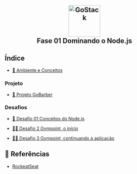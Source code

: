 <h2 align="center" >
<img alt="GoStack" src="https://www.pinclipart.com/picdir/big/102-1024726_related-wallpapers-node-js-logo-png-clipart.png" height="100px" /> <br/>
  Fase 01 Dominando o Node.js
</h2>

## Índice

- [:book: Ambiente e Conceitos](https://github.com/kaellandrade/GoStack_Bootcamp/tree/main/Fase01_DominandoNodeJS/01modulo)

### Projeto

- [ :barber: Projeto GoBarber](https://github.com/kaellandrade/GoStack_Bootcamp/tree/main/Fase01_DominandoNodeJS/02gobarber)

### Desafios
- [ :bookmark_tabs: Desafio 01 Conceitos do Node.js](https://github.com/kaellandrade/GoStack_Bootcamp/tree/main/Fase01_DominandoNodeJS/desafio1)

- [ :weight_lifting_woman: Desafio 2 Gympoint, o início](https://github.com/kaellandrade/GoStack_Bootcamp/tree/main/Fase01_DominandoNodeJS/desafio2)

- [ :weight_lifting_woman: Desafio 3 Gympoint, continuando a aplicação](https://github.com/kaellandrade/GoStack_Bootcamp/tree/main/Fase01_DominandoNodeJS/desafio3)

## :memo: Referências

- [RockeatSeat](https://www.rocketseat.com.br/)

